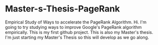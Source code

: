 # Master-s-Thesis-PageRank
Empirical Study of Ways to accelerate the PageRank Algorithm.
Hi. I'm going to try studying ways to improve Google's PageRank algorithm empirically. 
This is my first github project. This is also my Master's thesis. 
I'm just starting my Master's Thesis so this will develop as we go along.
